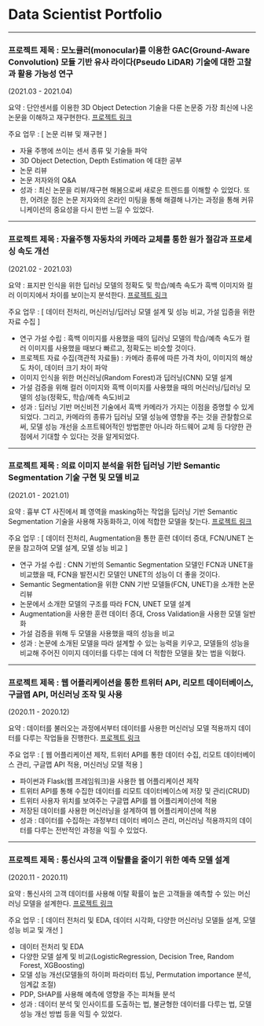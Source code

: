 # Data Scientist Portfolio

---

### 프로젝트 제목 : 모노큘러(monocular)를 이용한 GAC(Ground-Aware Convolution) 모듈 기반 유사 라이다(Pseudo LiDAR) 기술에 대한 고찰과 활용 가능성 연구

(2021.03 - 2021.04)

요약 : 단안센서를 이용한 3D Object Detection 기술을 다룬 논문중 가장 최신에 나온 논문을 이해하고 재구현한다. [프로젝트 링크](https://github.com/rmsgn100/Proj2_visualDet3D)

주요 업무 : [ 논문 리뷰 및 재구현 ] 
- 자율 주행에 쓰이는 센서 종류 및 기술들 파악
- 3D Object Detection, Depth Estimation 에 대한 공부
- 논문 리뷰
- 논문 저자와의 Q&A
- 성과 : 최신 논문을 리뷰/재구현 해봄으로써 새로운 트렌드를 이해할 수 있었다. 또한, 어려운 점은 논문 저자와의 온라인 미팅을 통해 해결해 나가는 과정을 통해 커뮤니케이션의 중요성을 다시 한번 느낄 수 있었다.

---

### 프로젝트 제목 : 자율주행 자동차의 카메라 교체를 통한 원가 절감과 프로세싱 속도 개선

(2021.02 - 2021.03)

요약 : 표지판 인식을 위한 딥러닝 모델의 정확도 및 학습/예측 속도가 흑백 이미지와 컬러 이미지에서 차이를 보이는지 분석한다. [프로젝트 링크](https://github.com/rmsgn100/Color_vs_Monochrome)

주요 업무 : [ 데이터 전처리, 머신러닝/딥러닝 모델 설계 및 성능 비교, 가설 입증을 위한 자료 수집 ] 
- 연구 가설 수립 : 흑백 이미지를 사용했을 때의 딥러닝 모델의 학습/예측 속도가 컬러 이미지를 사용했을 때보다 빠르고, 정확도는 비슷할 것이다.
- 프로젝트 자료 수집(객관적 자료들) : 카메라 종류에 따른 가격 차이, 이미지의 해상도 차이, 데이터 크기 차이 파악
- 이미지 인식을 위한 머신러닝(Random Forest)과 딥러닝(CNN) 모델 설계
- 가설 검증을 위해 컬러 이미지와 흑백 이미지를 사용했을 때의 머신러닝/딥러닝 모델의 성능(정확도, 학습/예측 속도)비교
- 성과 : 딥러닝 기반 머신비전 기술에서 흑백 카메라가 가지는 이점을 증명할 수 있게되었다. 그리고, 카메라의 종류가 딥러닝 모델 성능에 영향을 주는 것을 관찰함으로써, 모델 성능 개선을 소프트웨어적인 방법뿐만 아니라 하드웨어 교체 등 다양한 관점에서 기대할 수 있다는 것을 알게되었다.
 
---

### 프로젝트 제목 : 의료 이미지 분석을 위한 딥러닝 기반 Semantic Segmentation 기술 구현 및 모델 비교

(2021.01 - 2021.01)

요약 : 흉부 CT 사진에서 폐 영역을 masking하는 작업을 딥러닝 기반 Semantic Segmentation 기술을 사용해 자동화하고, 이에 적합한 모델을 찾는다. [프로젝트 링크](https://github.com/rmsgn100/FCN_vs_UNET)

주요 업무 : [ 데이터 전처리, Augmentation을 통한 훈련 데이터 증대, FCN/UNET 논문을 참고하여 모델 설계, 모델 성능 비교 ] 
- 연구 가설 수립 : CNN 기반의 Semantic Segmentation 모델인 FCN과 UNET을 비교했을 때, FCN을 발전시킨 모델인 UNET의 성능이 더 좋을 것이다.
- Semantic Segmentation을 위한 CNN 기반 모델들(FCN, UNET)을 소개한 논문 리뷰
- 논문에서 소개한 모델의 구조를 따라 FCN, UNET 모델 설계
- Augmentation을 사용한 훈련 데이터 증대, Cross Validation을 사용한 모델 일반화
- 가설 검증을 위해 두 모델을 사용했을 때의 성능을 비교
- 성과 : 논문에 소개된 모델을 따라 설계할 수 있는 능력을 키우고, 모델들의 성능을 비교해 주어진 이미지 데이터를 다루는 데에 더 적합한 모델을 찾는 법을 익혔다.

---

### 프로젝트 제목 : 웹 어플리케이션을 통한 트위터 API, 리모트 데이터베이스, 구글맵 API, 머신러닝 조작 및 사용

(2020.11 - 2020.12)

요약 : 데이터를 불러오는 과정에서부터 데이터를 사용한 머신러닝 모델 적용까지 데이터를 다루는 작업들을 진행한다. [프로젝트 링크](https://github.com/rmsgn100/Section3-Solo-Project)

주요 업무 : [ 웹 어플리케이션 제작, 트위터 API를 통한 데이터 수집, 리모트 데이터베이스 관리, 구글맵 API 적용, 머신러닝 모델 적용 ] 
- 파이썬과 Flask(웹 프레임워크)을 사용한 웹 어플리케이션 제작
- 트위터 API를 통해 수집한 데이터를 리모트 데이터베이스에 저장 및 관리(CRUD)
- 트위터 사용자 위치를 보여주는 구글맵 API를 웹 어플리케이션에 적용
- 저장된 데이터를 사용한 머신러닝을 설계하여 웹 어플리케이션에 적용
- 성과 : 데이터를 수집하는 과정부터 데이터 베이스 관리, 머신러닝 적용까지의 데이터를 다루는 전반적인 과정을 익힐 수 있었다.

___

### 프로젝트 제목 : 통신사의 고객 이탈률을 줄이기 위한 예측 모델 설계

(2020.11 - 2020.11)

요약 : 통신사의 고객 데이터를 사용해 이탈 확률이 높은 고객들을 예측할 수 있는 머신러닝 모델을 설계한다. [프로젝트 링크](https://github.com/rmsgn100/Predict_Churn)

주요 업무 : [ 데이터 전처리 및 EDA, 데이터 시각화, 다양한 머신러닝 모델들 설계, 모델 성능 비교 및 개선 ] 
- 데이터 전처리 및 EDA
- 다양한 모델 설계 및 비교(LogisticRegression, Decision Tree, Random Forest, XGBoosting)
- 모델 성능 개선(모델들의 하이퍼 파라미터 튜닝, Permutation importance 분석, 임계값 조절)
- PDP, SHAP를 사용해 예측에 영향을 주는 피쳐들 분석
- 성과 : 데이터 분석 및 인사이트를 도출하는 법, 불균형한 데이터를 다루는 법, 모델 성능 개선 방법 등을 익힐 수 있었다.
